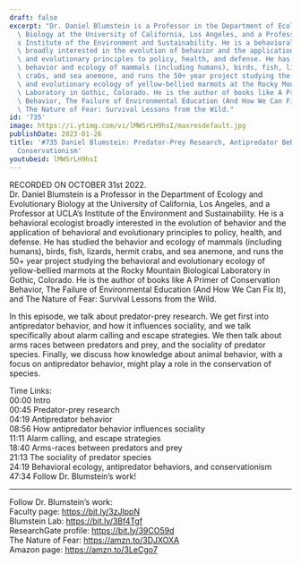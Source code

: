```yaml
---
draft: false
excerpt: "Dr. Daniel Blumstein is a Professor in the Department of Ecology and Evolutionary\
  \ Biology at the University of California, Los Angeles, and a Professor at UCLA\u2019\
  s Institute of the Environment and Sustainability. He is a behavioral ecologist\
  \ broadly interested in the evolution of behavior and the application of behavioral\
  \ and evolutionary principles to policy, health, and defense. He has studied the\
  \ behavior and ecology of mammals (including humans), birds, fish, lizards, hermit\
  \ crabs, and sea anemone, and runs the 50+ year project studying the behavioral\
  \ and evolutionary ecology of yellow-bellied marmots at the Rocky Mountain Biological\
  \ Laboratory in Gothic, Colorado. He is the author of books like A Primer of Conservation\
  \ Behavior, The Failure of Environmental Education (And How We Can Fix It), and\
  \ The Nature of Fear: Survival Lessons from the Wild."
id: '735'
image: https://i.ytimg.com/vi/lMWSrLH9hsI/maxresdefault.jpg
publishDate: 2023-01-26
title: '#735 Daniel Blumstein: Predator-Prey Research, Antipredator Behavior, and
  Conservationism'
youtubeid: lMWSrLH9hsI
---
```

RECORDED ON OCTOBER 31st 2022.  
Dr. Daniel Blumstein is a Professor in the Department of Ecology and Evolutionary Biology at the University of California, Los Angeles, and a Professor at UCLA’s Institute of the Environment and Sustainability. He is a behavioral ecologist broadly interested in the evolution of behavior and the application of behavioral and evolutionary principles to policy, health, and defense. He has studied the behavior and ecology of mammals (including humans), birds, fish, lizards, hermit crabs, and sea anemone, and runs the 50+ year project studying the behavioral and evolutionary ecology of yellow-bellied marmots at the Rocky Mountain Biological Laboratory in Gothic, Colorado. He is the author of books like A Primer of Conservation Behavior, The Failure of Environmental Education (And How We Can Fix It), and The Nature of Fear: Survival Lessons from the Wild.

In this episode, we talk about predator-prey research. We get first into antipredator behavior, and how it influences sociality, and we talk specifically about alarm calling and escape strategies. We then talk about arms races between predators and prey, and the sociality of predator species. Finally, we discuss how knowledge about animal behavior, with a focus on antipredator behavior, might play a role in the conservation of species.

Time Links:  
00:00 Intro  
00:45  Predator-prey research  
04:19  Antipredator behavior  
08:56  How antipredator behavior influences sociality  
11:11  Alarm calling, and escape strategies  
18:40  Arms-races between predators and prey  
21:13  The sociality of predator species  
24:19  Behavioral ecology, antipredator behaviors, and conservationism  
47:34  Follow Dr. Blumstein’s work!

---

Follow Dr. Blumstein’s work:  
Faculty page: https://bit.ly/3zJlppN  
Blumstein Lab: https://bit.ly/3Bf4Tgf  
ResearchGate profile: https://bit.ly/39CO59d  
The Nature of Fear: https://amzn.to/3DJXOXA  
Amazon page: https://amzn.to/3LeCgo7
